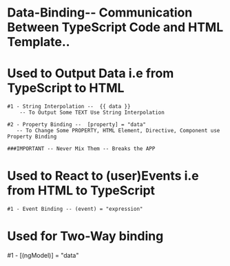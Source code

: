 # Data-Binding-- Communication Between TypeScript Code and HTML Template..

# Used to Output Data i.e from TypeScript to HTML
    #1 - String Interpolation --  {{ data }}
        -- To Output Some TEXT Use String Interpolation 
    
    #2 - Property Binding --  [property] = "data"
       -- To Change Some PROPERTY, HTML Element, Directive, Component use Property Binding 

    ###IMPORTANT -- Never Mix Them -- Breaks the APP   

# Used to React to (user)Events i.e from HTML to TypeScript
    #1 - Event Binding -- (event) = "expression"   


# Used for Two-Way binding
   #1 - [(ngModel)] = "data"